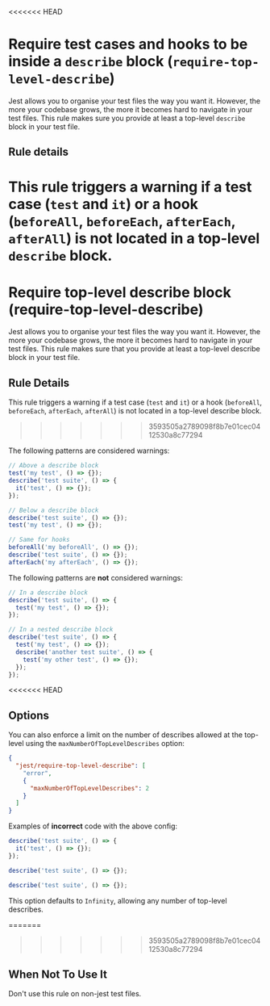 <<<<<<< HEAD
# Require test cases and hooks to be inside a `describe` block (`require-top-level-describe`)

<!-- end auto-generated rule header -->

Jest allows you to organise your test files the way you want it. However, the
more your codebase grows, the more it becomes hard to navigate in your test
files. This rule makes sure you provide at least a top-level `describe` block in
your test file.

## Rule details

This rule triggers a warning if a test case (`test` and `it`) or a hook
(`beforeAll`, `beforeEach`, `afterEach`, `afterAll`) is not located in a
top-level `describe` block.
=======
# Require top-level describe block (require-top-level-describe)

Jest allows you to organise your test files the way you want it. However, the
more your codebase grows, the more it becomes hard to navigate in your test
files. This rule makes sure that you provide at least a top-level describe block
in your test file.

## Rule Details

This rule triggers a warning if a test case (`test` and `it`) or a hook
(`beforeAll`, `beforeEach`, `afterEach`, `afterAll`) is not located in a
top-level describe block.
>>>>>>> 3593505a2789098f8b7e01cec0412530a8c77294

The following patterns are considered warnings:

```js
// Above a describe block
test('my test', () => {});
describe('test suite', () => {
  it('test', () => {});
});

// Below a describe block
describe('test suite', () => {});
test('my test', () => {});

// Same for hooks
beforeAll('my beforeAll', () => {});
describe('test suite', () => {});
afterEach('my afterEach', () => {});
```

The following patterns are **not** considered warnings:

```js
// In a describe block
describe('test suite', () => {
  test('my test', () => {});
});

// In a nested describe block
describe('test suite', () => {
  test('my test', () => {});
  describe('another test suite', () => {
    test('my other test', () => {});
  });
});
```

<<<<<<< HEAD
## Options

You can also enforce a limit on the number of describes allowed at the top-level
using the `maxNumberOfTopLevelDescribes` option:

```json
{
  "jest/require-top-level-describe": [
    "error",
    {
      "maxNumberOfTopLevelDescribes": 2
    }
  ]
}
```

Examples of **incorrect** code with the above config:

```js
describe('test suite', () => {
  it('test', () => {});
});

describe('test suite', () => {});

describe('test suite', () => {});
```

This option defaults to `Infinity`, allowing any number of top-level describes.

=======
>>>>>>> 3593505a2789098f8b7e01cec0412530a8c77294
## When Not To Use It

Don't use this rule on non-jest test files.
